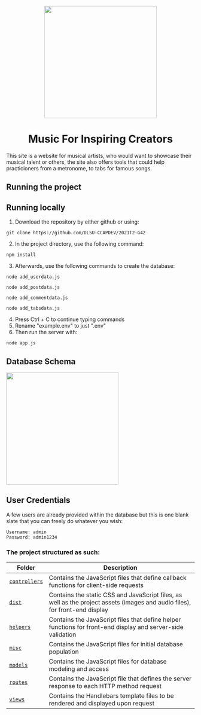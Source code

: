 <p align = "center">
<img src = "https://github.com/DLSU-CCAPDEV/2021T2-G42/blob/Phase-3/dist/images/logo.png" width = "300">
</p>

<div align = "center">
  <h1> Music For Inspiring Creators </h1>
</div>

This site is a website for musical artists, who would want to showcase their musical talent or others, the site also offers tools that could help practicioners from a metronome, to tabs for famous songs.

<h2> Running the project </h2>

## Running locally

1. Download the repository by either github or using:
```
git clone https://github.com/DLSU-CCAPDEV/2021T2-G42
```
2. In the project directory, use the following command:
```
npm install
```
3. Afterwards, use the following commands to create the database:
```
node add_userdata.js
```
```
node add_postdata.js
```
```
node add_commentdata.js
```
```
node add_tabsdata.js
```
4. Press Ctrl + C to continue typing commands
5. Rename "example.env" to just ".env"
6. Then run the server with:
```
node app.js
```

## Database Schema

<img src = "https://github.com/foodequalslife2/SECDEV-WITH-FRAN/blob/milestone1/schema.png" width = "300">

## User Credentials

A few users are already provided within the database but this is one blank slate that you can freely do whatever you wish:

```
Username: admin
Password: admin1234
```

### The project structured as such: 

| Folder | Description |
| --- | --- |
| <a href = "https://github.com/DLSU-CCAPDEV/2021T2-G42/tree/main/controllers"><code>controllers</code></a> | Contains the JavaScript files that define callback functions for client-side requests |
| <a href = "https://github.com/DLSU-CCAPDEV/2021T2-G42/tree/main/dist"><code>dist</code></a> | Contains the static CSS and JavaScript files, as well as the project assets (images and audio files), for front-end display |
| <a href = "https://github.com/DLSU-CCAPDEV/2021T2-G42/tree/main/helpers"><code>helpers</code> | Contains the JavaScript files that define helper functions for front-end display and server-side validation | 
| <a href = "https://github.com/DLSU-CCAPDEV/2021T2-G42/tree/main/misc"><code>misc</code></a> | Contains the JavaScript files for initial database population |
| <a href = "https://github.com/DLSU-CCAPDEV/2021T2-G42/tree/main/models"><code>models</code></a> | Contains the JavaScript files for database modeling and access | 
| <a href = "https://github.com/DLSU-CCAPDEV/2021T2-G42/tree/main/routes"><code>routes</code></a> | Contains the JavaScript file that defines the server response to each HTTP method request |
| <a href = "https://github.com/DLSU-CCAPDEV/2021T2-G42/tree/main/views"><code>views</code></a> | Contains the Handlebars template files to be rendered and displayed upon request |
